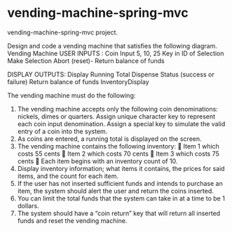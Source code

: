 #  vending-machine-spring-mvc
vending-machine-spring-mvc project.

Design and code a vending machine that satisfies the following diagram.
Vending Machine
USER INPUTS :
Coin Input 5, 10, 25
Key in ID of Selection
Make Selection
Abort (reset)- Return balance of funds

DISPLAY OUTPUTS:
Display Running Total
Dispense Status (success or failure) Return balance of funds
InventoryDisplay

The vending machine must do the following:
1. The vending machine accepts only the following coin denominations: nickels, dimes or
quarters. Assign unique character key to represent each coin input denomination. Assign
a special key to simulate the valid entry of a coin into the system.
2. As coins are entered, a running total is displayed on the screen.
3. The vending machine contains the following inventory:
 Item 1 which costs 55 cents
 Item 2 which costs 70 cents
 Item 3 which costs 75 cents
 Each item begins with an inventory count of 10.
4. Display inventory information; what items it contains, the prices for said items, and the
count for each item.
5. If the user has not inserted sufficient funds and intends to purchase an item, the system
should alert the user and return the coins inserted.
6. You can limit the total funds that the system can take in at a time to be 1 dollars.
7. The system should have a “coin return” key that will return all inserted funds and reset
the vending machine.
